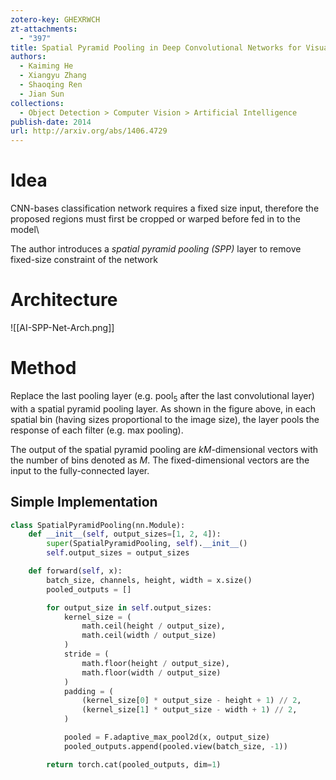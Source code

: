 ```yaml
---
zotero-key: GHEXRWCH
zt-attachments:
  - "397"
title: Spatial Pyramid Pooling in Deep Convolutional Networks for Visual Recognition
authors:
  - Kaiming He
  - Xiangyu Zhang
  - Shaoqing Ren
  - Jian Sun
collections:
  - Object Detection > Computer Vision > Artificial Intelligence
publish-date: 2014
url: http://arxiv.org/abs/1406.4729
---
```

# Idea
CNN-bases classification network requires a fixed size input, therefore the proposed regions must first be cropped or warped before fed in to the model\

The author introduces a *spatial pyramid pooling (SPP)* layer to remove fixed-size constraint of the network
# Architecture
![[AI-SPP-Net-Arch.png]]
# Method
Replace the last pooling layer (e.g. $\text{pool}_5$ after the last convolutional layer) with a spatial pyramid pooling layer. As shown in the figure above, in each spatial bin (having sizes proportional to the image size), the layer pools the response of each filter (e.g. max pooling).

The output of the spatial pyramid pooling are $kM$-dimensional vectors with the number of bins denoted as $M$. The fixed-dimensional vectors are the input to the fully-connected layer.

## Simple Implementation
``` python
class SpatialPyramidPooling(nn.Module):
    def __init__(self, output_sizes=[1, 2, 4]):
        super(SpatialPyramidPooling, self).__init__()
        self.output_sizes = output_sizes

    def forward(self, x):
        batch_size, channels, height, width = x.size()
        pooled_outputs = []

        for output_size in self.output_sizes:
            kernel_size = (
	            math.ceil(height / output_size), 
				math.ceil(width / output_size)
			)
            stride = (
	            math.floor(height / output_size),
			    math.floor(width / output_size)
			)
            padding = (
                (kernel_size[0] * output_size - height + 1) // 2,
                (kernel_size[1] * output_size - width + 1) // 2,
            )

            pooled = F.adaptive_max_pool2d(x, output_size)
            pooled_outputs.append(pooled.view(batch_size, -1))

        return torch.cat(pooled_outputs, dim=1)
```
